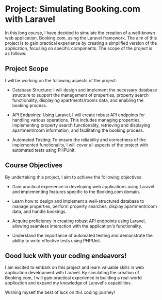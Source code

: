 # Project: Simulating Booking.com with Laravel

In this long course, I have decided to simulate the creation of a well-known web application, Booking.com, using the Laravel framework. The aim of this project is to gain practical experience by creating a simplified version of the application, focusing on specific components. The scope of the project is as follows:

## Project Scope

I will be working on the following aspects of the project:

-   Database Structure: I will design and implement the necessary database structure to support the management of properties, property search functionality, displaying apartments/rooms data, and enabling the booking process.

-   API Endpoints: Using Laravel, I will create robust API endpoints for handling various operations. This includes managing properties, implementing property search functionality, retrieving and displaying apartment/room information, and facilitating the booking process.

-   Automated Testing: To ensure the reliability and correctness of the implemented functionality, I will cover all aspects of the project with automated tests using PHPUnit.

## Course Objectives

By undertaking this project, I aim to achieve the following objectives:

-   Gain practical experience in developing web applications using Laravel and implementing features specific to the Booking.com domain.

-   Learn how to design and implement a well-structured database to manage properties, perform property searches, display apartment/room data, and handle bookings.

-   Acquire proficiency in creating robust API endpoints using Laravel, allowing seamless interaction with the application's functionality.

-   Understand the importance of automated testing and demonstrate the ability to write effective tests using PHPUnit.

## Good luck with your coding endeavors!

I am excited to embark on this project and learn valuable skills in web application development with Laravel. By simulating the creation of Booking.com, I will gain practical experience in building a real-world application and expand my knowledge of Laravel's capabilities.

Wishing myself the best of luck on this coding journey!
